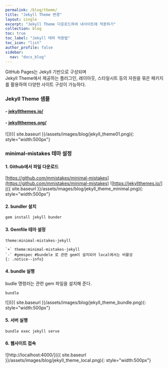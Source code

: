 ```yaml
---
permalink: /blog/theme/
title: "Jekyll Theme 변경"
layout: single
excerpt: "Jekyll Theme 다운로드하여 내사이트에 적용하기"
collection: blog
toc: true
toc_label: "Jekyll 테마 적용법"
toc_icon: "list"
author_profile: false
sidebar:
  nav: "docs_blog"
---
```


GitHub Pages는 Jekyll 기반으로 구성되며  
Jekyll Theme에서 제공하는 플러그인, 레이아웃, 스타일시트 등의 자원을 묶은 패키지를 활용하여 다양한 사이트 구성이 가능하다. 

### Jekyll Theme 샘플
#### - [jekyllthemes.io/](https://jekyllthemes.io/)  
#### - [jekyllthemes.org/](http://jekyllthemes.org/)  
  

![]({{ site.baseurl }}/assets/images/blog/jekyll_theme01.png){: style="width:500px"}
### minimal-mistakes 테마 설정

#### 1. Github에서 파일 다운로드
[https://github.com/mmistakes/minimal-mistakes](https://github.com/mmistakes/minimal-mistakes)
![https://jekyllthemes.io/]({{ site.baseurl }}/assets/images/blog/jekyll_theme_minimal.png){: style="width:500px"}

#### 2. bundler 설치
```bash
gem install jekyll bunder
```

#### 3. Gemfile 테마 설정
```bash
theme:minimal-mistakes-jekyll
```

    `+` theme:minimal-mistakes-jekyll  
    `-` #gemspec #bundele 로 관련 gem이 설치되어 local에서는 비활성
    {: .notice--info}

#### 4. bundle 실행
budle 명령러는 관련 gem 파일을 설치해 준다.
```bash
bundle
```
![]({{ site.baseurl }}/assets/images/blog/jekyll_theme_bundle.png){: style="width:500px"}

#### 5. 서버 실행
```bash
bundle exec jekyll serve
```

#### 6. 웹사이트 접속
![http://localhost:4000/]({{ site.baseurl }}/assets/images/blog/jekyll_theme_local.png){: style="width:500px"}
